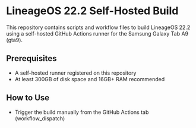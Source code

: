 # LineageOS 22.2 Self-Hosted Build

This repository contains scripts and workflow files to build LineageOS 22.2 using a self-hosted GitHub Actions runner for the Samsung Galaxy Tab A9 (gta9).

## Prerequisites
- A self-hosted runner registered on this repository
- At least 300GB of disk space and 16GB+ RAM recommended

## How to Use
- Trigger the build manually from the GitHub Actions tab (workflow_dispatch)
